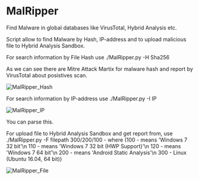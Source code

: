 # MalRipper

Find Malware in global databases like VirusTotal, Hybrid Analysis etc.

Script allow to find Malware by Hash, IP-address and to upload malicious file to Hybrid Analysis Sandbox.

For search information by File Hash use ./MalRipper.py -H Sha256
  
As we can see there are Mitre Attack Martix for malware hash and report by VirusTotal about posistives scan.
  
![MalRipper_Hash](https://user-images.githubusercontent.com/97513066/150144909-87ed12a7-fcbe-40d6-9c04-615a5e61712e.JPG)

For search information by IP-address use ./MalRipper.py -I IP
  
![MalRipper_IP](https://user-images.githubusercontent.com/97513066/149723976-873df511-d53f-4acc-b3ff-064d802d62e9.JPG)
  
You can parse this.

For upload file to Hybrid Analysis Sandbox and get report from, use ./MalRipper.py -F filepath 300/200/100 - where (100 - means 'Windows 7 32 bit'\n 110 - means 'Windows 7 32 bit (HWP Support)'\n 120 - means 'Windows 7 64 bit'\n 200 - means 'Android Static Analysis'\n 300 - Linux (Ubuntu 16.04, 64 bit))

![MalRipper_File](https://user-images.githubusercontent.com/97513066/149764804-fe5df5f1-d2a0-4930-bb21-163ec0e0bdab.JPG)
